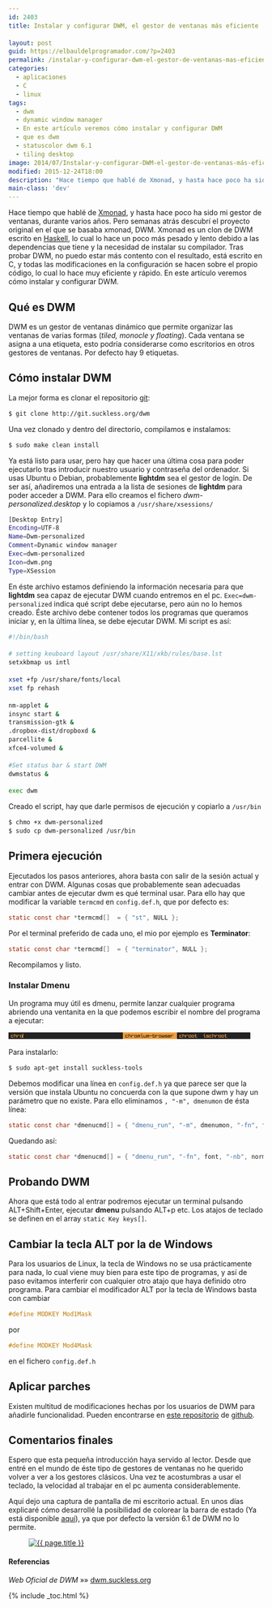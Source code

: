 ```yaml
---
id: 2403
title: Instalar y configurar DWM, el gestor de ventanas más eficiente

layout: post
guid: https://elbauldelprogramador.com/?p=2403
permalink: /instalar-y-configurar-dwm-el-gestor-de-ventanas-mas-eficiente/
categories:
  - aplicaciones
  - C
  - linux
tags:
  - dwm
  - dynamic window manager
  - En este artículo veremos cómo instalar y configurar DWM
  - que es dwm
  - statuscolor dwm 6.1
  - tiling desktop
image: 2014/07/Instalar-y-configurar-DWM-el-gestor-de-ventanas-más-eficiente1.png
modified: 2015-12-24T18:00
description: "Hace tiempo que hablé de Xmonad, y hasta hace poco ha sido mi gestor de ventanas, durante varios años. Pero semanas atrás descubrí el proyecto original en el que se basaba xmonad, DWM. Xmonad es un clon de DWM escrito en Haskell, lo cual lo hace un poco más pesado y lento debido a las dependencias que tiene y la necesidad de instalar su compilador. Tras probar DWM, no puedo estar más contento con el resultado, está escrito en C, y todas las modificaciones en la configuración se hacen sobre el propio código, lo cual lo hace muy eficiente y rápido. En este artículo veremos cómo instalar y configurar DWM."
main-class: 'dev'
---
```

Hace tiempo que hablé de [Xmonad][1], y hasta hace poco ha sido mi gestor de ventanas, durante varios años. Pero semanas atrás descubrí el proyecto original en el que se basaba xmonad, DWM. Xmonad es un clon de DWM escrito en <a href="http://www.haskell.org/haskellwiki/Haskell" title="Web de Haskell" target="_blank">Haskell</a>, lo cual lo hace un poco más pesado y lento debido a las dependencias que tiene y la necesidad de instalar su compilador. Tras probar DWM, no puedo estar más contento con el resultado, está escrito en C, y todas las modificaciones en la configuración se hacen sobre el propio código, lo cual lo hace muy eficiente y rápido. En este artículo veremos cómo instalar y configurar DWM.

<!--ad-->

## Qué es DWM

DWM es un gestor de ventanas dinámico que permite organizar las ventanas de varias formas (*tiled, monocle y floating*). Cada ventana se asigna a una etiqueta, esto podría considerarse como escritorios en otros gestores de ventanas. Por defecto hay 9 etiquetas.

## Cómo instalar DWM

La mejor forma es clonar el repositorio [git][2]:

```bash
$ git clone http://git.suckless.org/dwm

```

Una vez clonado y dentro del directorio, compilamos e instalamos:

```bash
$ sudo make clean install

```

Ya está listo para usar, pero hay que hacer una última cosa para poder ejecutarlo tras introducir nuestro usuario y contraseña del ordenador. Si usas Ubuntu o Debian, probablemente **lightdm** sea el gestor de login. De ser así, añadiremos una entrada a la lista de sesiones de **lightdm** para poder acceder a DWM. Para ello creamos el fichero *dwm-personalized.desktop* y lo copiamos a `/usr/share/xsessions/`

```bash
[Desktop Entry]
Encoding=UTF-8
Name=Dwm-personalized
Comment=Dynamic window manager
Exec=dwm-personalized
Icon=dwm.png
Type=XSession

```

En éste archivo estamos definiendo la información necesaria para que **lightdm** sea capaz de ejecutar DWM cuando entremos en el pc. `Exec=dwm-personalized` indica qué script debe ejecutarse, pero aún no lo hemos creado. Éste archivo debe contener todos los programas que queramos iniciar y, en la última línea, se debe ejecutar DWM. Mi script es así:

```bash
#!/bin/bash

# setting keuboard layout /usr/share/X11/xkb/rules/base.lst
setxkbmap us intl

xset +fp /usr/share/fonts/local
xset fp rehash

nm-applet &
insync start &
transmission-gtk &
.dropbox-dist/dropboxd &
parcellite &
xfce4-volumed &

#Set status bar & start DWM
dwmstatus &

exec dwm

```

Creado el script, hay que darle permisos de ejecución y copiarlo a `/usr/bin`

```bash
$ chmo +x dwm-personalized
$ sudo cp dwm-personalized /usr/bin

```

## Primera ejecución

Ejecutados los pasos anteriores, ahora basta con salir de la sesión actual y entrar con DWM. Algunas cosas que probablemente sean adecuadas cambiar antes de ejecutar dwm es qué terminal usar. Para ello hay que modificar la variable `termcmd` en `config.def.h`, que por defecto es:

```c
static const char *termcmd[]  = { "st", NULL };

```

Por el terminal preferido de cada uno, el mio por ejemplo es **Terminator**:

```c
static const char *termcmd[]  = { "terminator", NULL };

```

Recompilamos y listo.

### Instalar Dmenu

Un programa muy útil es dmenu, permite lanzar cualquier programa abriendo una ventanita en la que podemos escribir el nombre del programa a ejecutar:

<img src="/assets/img/2014/07/dmenu.png" alt="Dmenu" width="478" height="13" class="alignleft size-full wp-image-2405" />

Para instalarlo:

```bash
$ sudo apt-get install suckless-tools

```

Debemos modificar una línea en `config.def.h` ya que parece ser que la versión que instala Ubuntu no concuerda con la que supone dwm y hay un parámetro que no existe. Para ello eliminamos `, "-m", dmenumon` de ésta línea:

```c
static const char *dmenucmd[] = { "dmenu_run", "-m", dmenumon, "-fn", font, "-nb", normbgcolor, "-nf", normfgcolor, "-sb", selbgcolor, "-sf", selfgcolor, NULL };

```

Quedando así:

```c
static const char *dmenucmd[] = { "dmenu_run", "-fn", font, "-nb", normbgcolor, "-nf", normfgcolor, "-sb", selbgcolor, "-sf", selfgcolor, NULL };

```

## Probando DWM

Ahora que está todo al entrar podremos ejecutar un terminal pulsando ALT+Shift+Enter, ejecutar **dmenu** pulsando ALT+p etc. Los atajos de teclado se definen en el array `static Key keys[]`.

## Cambiar la tecla ALT por la de Windows

Para los usuarios de Linux, la tecla de Windows no se usa prácticamente para nada, lo cual viene muy bien para este tipo de programas, y así de paso evitamos interferir con cualquier otro atajo que haya definido otro programa. Para cambiar el modificador ALT por la tecla de Windows basta con cambiar

```c
#define MODKEY Mod1Mask

```

por

```c
#define MODKEY Mod4Mask

```

en el fichero `config.def.h`

## Aplicar parches

Existen multitud de modificaciones hechas por los usuarios de DWM para añadirle funcionalidad. Pueden encontrarse en <a href="https://github.com/jceb/dwm-clean-patches" title="Clean patches" target="_blank">este repositorio</a> de [github][3].

## Comentarios finales

Espero que esta pequeña introducción haya servido al lector. Desde que entré en el mundo de éste tipo de gestores de ventanas no he querido volver a ver a los gestores clásicos. Una vez te acostumbras a usar el teclado, la velocidad al trabajar en el pc aumenta considerablemente.

Aquí dejo una captura de pantalla de mi escritorio actual. En unos días explicaré cómo desarrollé la posibilidad de colorear la barra de estado (Ya está disponible [aquí][4]), ya que por defecto la versión 6.1 de DWM no lo permite.

<figure>
  <a href="/assets/img/2014/07/Instalar-y-configurar-DWM-el-gestor-de-ventanas-más-eficiente1.png"><img src="/assets/img/2014/07/Instalar-y-configurar-DWM-el-gestor-de-ventanas-más-eficiente1.png" title="{{ page.title }}" alt="{{ page.title }}" /></a>
</figure>

#### Referencias

*Web Oficial de DWM* »» <a href="" target="_blank">dwm.suckless.org</a>



 [1]: https://elbauldelprogramador.com/configurar-xmonad-con-trayer-y-fondo-de-pantalla-aleatorio/ "Configurar xmonad con trayer y fondo de pantalla aleatorio"
 [2]: https://elbauldelprogramador.com/mini-tutorial-y-chuleta-de-comandos-git/ "Git: Mini Tutorial y chuleta de comandos"
 [3]: https://elbauldelprogramador.com/la-generacion-github-por-que-ahora-todos-estamos-en-el-opensource/ "La generación GitHub: Por qué ahora todos estamos en el opensource"
 [4]: https://elbauldelprogramador.com/statuscolor-dwm-6-1/ "Colorear la barra de estado con Simple StatusColor en DWM 6.1"

{% include _toc.html %}
